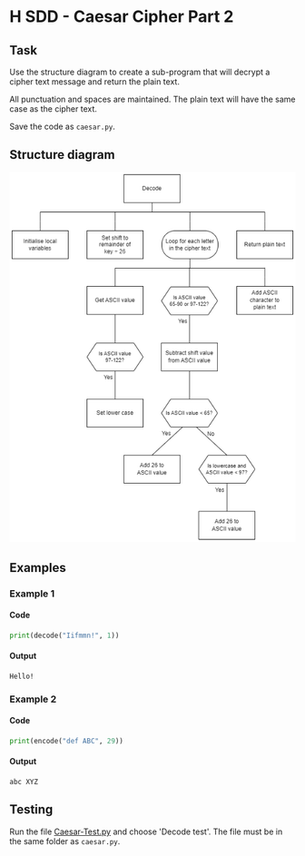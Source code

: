 # H SDD - Caesar Cipher Part 2


## Task

Use the structure diagram to create a sub-program that will decrypt a cipher text message and return the plain text.

All punctuation and spaces are maintained.  The plain text will have the same case as the cipher text.

Save the code as `caesar.py`.


## Structure diagram

![Structure diagram](assets/sd2.png)


## Examples

### Example 1

#### Code
``` python
print(decode("Iifmmn!", 1))
```

#### Output
```
Hello!
```

### Example 2

#### Code
``` python
print(encode("def ABC", 29))
```

#### Output
```
abc XYZ
```

## Testing

Run the file [Caesar-Test.py](assets/Caesar-Test.py "Download file") and choose 'Decode test'.  The file must be in the same folder as `caesar.py`.

